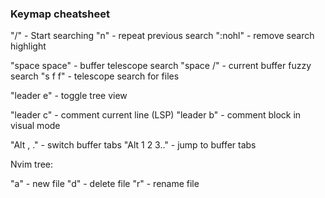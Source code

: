 ### Keymap cheatsheet

"/" - Start searching
"n" - repeat previous search
":nohl" - remove search highlight


"space space" - buffer telescope search
"space /" - current buffer fuzzy search
"s f f" - telescope search for files

"leader e" - toggle tree view

"leader c" - comment current line (LSP)
"leader b" - comment block in visual mode

"Alt , ." - switch buffer tabs
"Alt 1 2 3.." - jump to buffer tabs



Nvim tree:

"a" - new file
"d" - delete file
"r" - rename file

